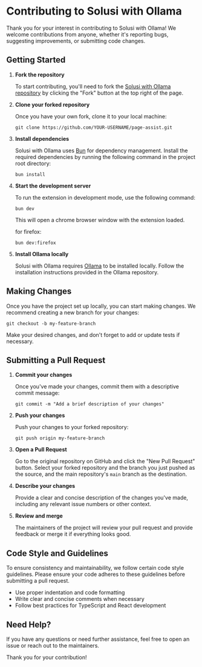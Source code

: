 # Contributing to Solusi with Ollama

Thank you for your interest in contributing to Solusi with Ollama! We welcome contributions from anyone, whether it's reporting bugs, suggesting improvements, or submitting code changes.

## Getting Started

1. **Fork the repository**

   To start contributing, you'll need to fork the [Solusi with Ollama repository](https://github.com/solusi/page-assist) by clicking the "Fork" button at the top right of the page.

2. **Clone your forked repository**

   Once you have your own fork, clone it to your local machine:

   ```
   git clone https://github.com/YOUR-USERNAME/page-assist.git
   ```

3. **Install dependencies**

   Solusi with Ollama uses [Bun](https://bun.sh/) for dependency management. Install the required dependencies by running the following command in the project root directory:

   ```
   bun install
   ```

4. **Start the development server**

   To run the extension in development mode, use the following command:

   ```
   bun dev
   ```

   This will open a  chrome browser window with the extension loaded.

   for firefox:

   ```
   bun dev:firefox
   ```

5. **Install Ollama locally**

   Solusi with Ollama requires [Ollama](https://ollama.ai) to be installed locally. Follow the installation instructions provided in the Ollama repository.

## Making Changes

Once you have the project set up locally, you can start making changes. We recommend creating a new branch for your changes:

```
git checkout -b my-feature-branch
```

Make your desired changes, and don't forget to add or update tests if necessary.

## Submitting a Pull Request

1. **Commit your changes**

   Once you've made your changes, commit them with a descriptive commit message:

   ```
   git commit -m "Add a brief description of your changes"
   ```

2. **Push your changes**

   Push your changes to your forked repository:

   ```
   git push origin my-feature-branch
   ```

3. **Open a Pull Request**

   Go to the original repository on GitHub and click the "New Pull Request" button. Select your forked repository and the branch you just pushed as the source, and the main repository's `main` branch as the destination.

4. **Describe your changes**

   Provide a clear and concise description of the changes you've made, including any relevant issue numbers or other context.

5. **Review and merge**

   The maintainers of the project will review your pull request and provide feedback or merge it if everything looks good.

## Code Style and Guidelines

To ensure consistency and maintainability, we follow certain code style guidelines. Please ensure your code adheres to these guidelines before submitting a pull request.

- Use proper indentation and code formatting
- Write clear and concise comments when necessary
- Follow best practices for TypeScript and React development

## Need Help?

If you have any questions or need further assistance, feel free to open an issue or reach out to the maintainers.

Thank you for your contribution!

